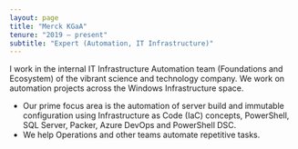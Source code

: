 ```yaml
---
layout: page
title: "Merck KGaA"
tenure: "2019 – present"
subtitle: "Expert (Automation, IT Infrastructure)"
---
```


I work in the internal IT Infrastructure Automation team (Foundations and Ecosystem) of the vibrant science and technology company. We work on automation projects across the Windows Infrastructure space.

- Our prime focus area is the automation of server build and immutable configuration using Infrastructure as Code (IaC) concepts, PowerShell, <span class='small-caps'>SQL</span> Server, Packer, Azure DevOps and PowerShell <span class='small-caps'>DSC</span>.
- We help Operations and other teams automate repetitive tasks.
